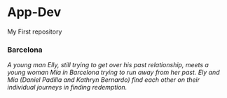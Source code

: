 # App-Dev
My First repository
### **Barcelona**
 *A young man Elly, still trying to get over his past relationship, meets a young woman Mia in Barcelona trying to run away from her past. Ely and Mia (Daniel Padilla and Kathryn Bernardo) find each other on their individual journeys in finding redemption.*
